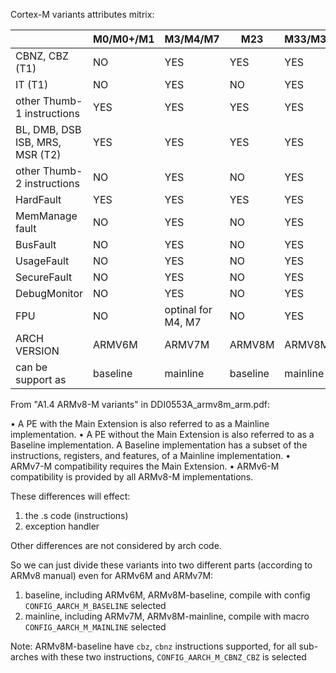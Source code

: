 Cortex-M variants attributes mitrix:

|                                 | M0/M0+/M1 | M3/M4/M7           | M23      | M33/M35P |
| ------------------------------- | --------- | ------------------ | -------- | -------- |
| CBNZ, CBZ (T1)                  | NO        | YES                | YES      | YES      |
| IT (T1)                         | NO        | YES                | NO       | YES      |
| other Thumb-1 instructions      | YES       | YES                | YES      | YES      |
| BL, DMB, DSB ISB, MRS, MSR (T2) | YES       | YES                | YES      | YES      |
| other Thumb-2 instructions      | NO        | YES                | NO       | YES      |
| HardFault                       | YES       | YES                | YES      | YES      |
| MemManage fault                 | NO        | YES                | NO       | YES      |
| BusFault                        | NO        | YES                | NO       | YES      |
| UsageFault                      | NO        | YES                | NO       | YES      |
| SecureFault                     | NO        | YES                | NO       | YES      |
| DebugMonitor                    | NO        | YES                | NO       | YES      |
| FPU                             | NO        | optinal for M4, M7 | NO       | YES      |
| ARCH VERSION                    | ARMV6M    | ARMV7M             | ARMV8M   | ARMV8M   |
| can be support as               | baseline  | mainline           | baseline | mainline |

From "A1.4 ARMv8-M variants" in DDI0553A_armv8m_arm.pdf:

• A PE with the Main Extension is also referred to as a Mainline implementation.
• A PE without the Main Extension is also referred to as a Baseline implementation. A Baseline
implementation has a subset of the instructions, registers, and features, of a Mainline implementation.
• ARMv7-M compatibility requires the Main Extension.
• ARMv6-M compatibility is provided by all ARMv8-M implementations. 

These differences will effect:

1. the .s code (instructions)
2. exception handler

Other differences are not considered by arch code.

So we can just divide these variants into two different parts (according to ARMv8 manual) even for ARMv6M and ARMv7M:
1. baseline, including ARMv6M, ARMv8M-baseline, compile with config `CONFIG_AARCH_M_BASELINE` selected
2. mainline, including ARMv7M, ARMv8M-mainline, compile with macro `CONFIG_AARCH_M_MAINLINE` selected

Note: ARMv8M-baseline have `cbz`, `cbnz` instructions supported, for all sub-arches with these two instructions, `CONFIG_AARCH_M_CBNZ_CBZ` is selected

